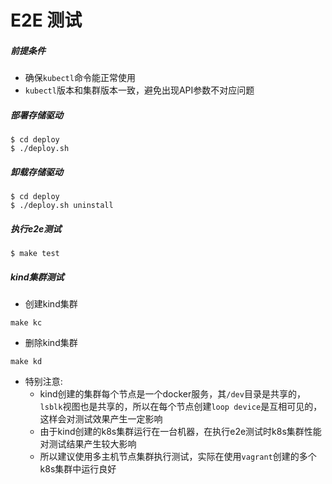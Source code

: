 

# E2E 测试

##### 前提条件
  - 确保`kubectl`命令能正常使用
  - `kubectl`版本和集群版本一致，避免出现API参数不对应问题

##### 部署存储驱动

```cassandraql
$ cd deploy
$ ./deploy.sh
```
##### 卸载存储驱动

```cassandraql
$ cd deploy
$ ./deploy.sh uninstall
```

##### 执行e2e测试

```cassandraql
$ make test
```

##### kind集群测试

- 创建kind集群
```cassandraql
make kc
```

- 删除kind集群
```cassandraql
make kd
```

- 特别注意:
  - kind创建的集群每个节点是一个docker服务，其`/dev`目录是共享的，`lsblk`视图也是共享的，所以在每个节点创建`loop device`是互相可见的，
  这样会对测试效果产生一定影响
  - 由于kind创建的k8s集群运行在一台机器，在执行e2e测试时k8s集群性能对测试结果产生较大影响
  - 所以建议使用多主机节点集群执行测试，实际在使用`vagrant`创建的多个k8s集群中运行良好